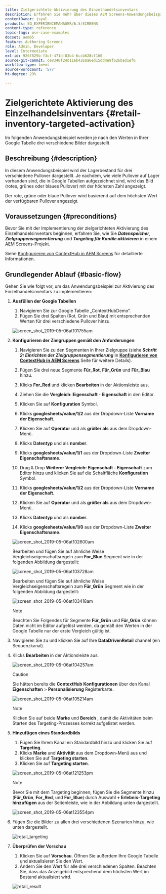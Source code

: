 ```yaml
---
title: Zielgerichtete Aktivierung des Einzelhandelsinventars
description: Erfahren Sie mehr über dieses AEM Screens-Anwendungsbeispiel, in dem der Lagerbestand für drei verschiedene Pullover dargestellt wird.
contentOwner: jsyal
products: SG_EXPERIENCEMANAGER/6.5/SCREENS
content-type: reference
topic-tags: use-case-examples
docset: aem65
feature: Authoring Screens
role: Admin, Developer
level: Intermediate
exl-id: 926f529b-f3cf-471d-83b4-6ccb628cf160
source-git-commit: ce8340f24d116b4268a6ed15dd4e9f626bad1ef6
workflow-type: tm+mt
source-wordcount: '577'
ht-degree: 23%

---
```


# Zielgerichtete Aktivierung des Einzelhandelsinventars {#retail-inventory-targeted-activation}

Im folgenden Anwendungsbeispiel werden je nach den Werten in Ihrer Google Tabelle drei verschiedene Bilder dargestellt.

## Beschreibung {#description}

In diesem Anwendungsbeispiel wird der Lagerbestand für drei verschiedene Pullover dargestellt. Je nachdem, wie viele Pullover auf Lager vorhanden sind, die in Google Tabellen aufgezeichnet sind, wird das Bild (rotes, grünes oder blaues Pullover) mit der höchsten Zahl angezeigt.

Der rote, grüne oder blaue Pullover wird basierend auf dem höchsten Wert der verfügbaren Pullover angezeigt.

## Voraussetzungen {#preconditions}

Bevor Sie mit der Implementierung der zielgerichteten Aktivierung des Einzelhandelsinventars beginnen, erfahren Sie, wie Sie ***Datenspeicher***, ***Zielgruppensegmentierung*** und ***Targeting für Kanäle aktivieren*** in einem AEM Screens-Projekt.

Siehe [Konfigurieren von ContextHub in AEM Screens](configuring-context-hub.md) für detaillierte Informationen.

## Grundlegender Ablauf {#basic-flow}

Gehen Sie wie folgt vor, um das Anwendungsbeispiel zur Aktivierung des Einzelhandelsinventars zu implementieren:

1. **Ausfüllen der Google Tabellen**

   1. Navigieren Sie zur Google Tabelle „ContextHubDemo“.
   1. Fügen Sie drei Spalten (Rot, Grün und Blau) mit entsprechenden Werten für drei verschiedene Pullover hinzu.

   ![screen_shot_2019-05-06at101755am](assets/screen_shot_2019-05-06at101755am.png)

1. **Konfigurieren der Zielgruppen gemäß den Anforderungen**

   1. Navigieren Sie zu den Segmenten in Ihrer Zielgruppe (siehe ***Schritt 2: Einrichten der Zielgruppensegmentierung*** in **[Konfigurieren von ContextHub in AEM Screens](configuring-context-hub.md)** Seite für weitere Details).

   1. Fügen Sie drei neue Segmente **Für_Rot**, **Für_Grün** und **Für_Blau** hinzu.

   1. Klicks **For_Red** und klicken **Bearbeiten** in der Aktionsleiste aus.

   1. Ziehen Sie die **Vergleich: Eigenschaft - Eigenschaft** in den Editor.
   1. Klicken Sie auf **Konfiguration** Symbol.
   1. Klicks **googlesheets/value/1/2** aus der Dropdown-Liste **Vorname der Eigenschaft**.
   1. Klicken Sie auf **Operator** und als **größer als** aus dem Dropdown-Menü.
   1. Klicks **Datentyp** und als **number**.
   1. Klicks **googlesheets/value/1/1** aus der Dropdown-Liste **Zweiter Eigenschaftsname**.
   1. Drag &amp; Drop **Weiterer Vergleich: Eigenschaft - Eigenschaft** zum Editor hinzu und klicken Sie auf die Schaltfläche **Konfiguration** Symbol.
   1. Klicks **googlesheets/value/1/2** aus der Dropdown-Liste **Vorname der Eigenschaft**.
   1. Klicken Sie auf **Operator** und als **größer als** aus dem Dropdown-Menü.
   1. Klicks **Datentyp** und als **number**.
   1. Klicks **googlesheets/value/1/0** aus der Dropdown-Liste **Zweiter Eigenschaftsname**.

   ![screen_shot_2019-05-06at102600am](assets/screen_shot_2019-05-06at102600am.png)

   Bearbeiten und fügen Sie auf ähnliche Weise Vergleichseigenschaftsregeln zum **For_Blue** Segment wie in der folgenden Abbildung dargestellt:

   ![screen_shot_2019-05-06at103728am](assets/screen_shot_2019-05-06at103728am.png)

   Bearbeiten und fügen Sie auf ähnliche Weise Vergleichseigenschaftsregeln zum **Für_Grün** Segment wie in der folgenden Abbildung dargestellt:

   ![screen_shot_2019-05-06at103418am](assets/screen_shot_2019-05-06at103418am.png)

   >[!NOTE]
   >
   >Beachten Sie Folgendes für Segmente **Für_Grün** und **Für_Grün** können Daten nicht im Editor aufgelöst werden, da gemäß den Werten in der Google Tabelle nur der erste Vergleich gültig ist.

1. Navigieren Sie zu und klicken Sie auf Ihre **DataDrivenRetail** channel (ein Sequenzkanal).
1. Klicks **Bearbeiten** in der Aktionsleiste aus.

   ![screen_shot_2019-05-06at104257am](assets/screen_shot_2019-05-06at104257am.png)

   >[!CAUTION]
   >
   >Sie hätten bereits die **ContextHub** **Konfigurationen** über den Kanal **Eigenschaften** > **Personalisierung** Registerkarte.

   ![screen_shot_2019-05-06at105214am](assets/screen_shot_2019-05-06at105214am.png)

   >[!NOTE]
   >
   >Klicken Sie auf beide **Marke** und **Bereich** , damit die Aktivitäten beim Starten des Targeting-Prozesses korrekt aufgelistet werden.

1. **Hinzufügen eines Standardbilds**

   1. Fügen Sie Ihrem Kanal ein Standardbild hinzu und klicken Sie auf **Targeting**.
   1. Klicks **Marke** und **Aktivität** aus dem Dropdown-Menü aus und klicken Sie auf **Targeting starten**.
   1. Klicken Sie auf **Targeting starten**.

   ![screen_shot_2019-05-06at121253pm](assets/screen_shot_2019-05-06at121253pm.png)

   >[!NOTE]
   >
   >Bevor Sie mit dem Targeting beginnen, fügen Sie die Segmente hinzu (**Für_Grün**, **For_Red**, und **For_Blue**) durch Auswahl **+ Erlebnis-Targeting hinzufügen** aus der Seitenleiste, wie in der Abbildung unten dargestellt.

   ![screen_shot_2019-05-06at123554pm](assets/screen_shot_2019-05-06at123554pm.png)

1. Fügen Sie die Bilder zu allen drei verschiedenen Szenarien hinzu, wie unten dargestellt.

   ![retail_targeting](assets/retail_targeting.gif)

1. **Überprüfen der Vorschau**

   1. Klicken Sie auf **Vorschau**. Öffnen Sie außerdem Ihre Google Tabelle und aktualisieren Sie den Wert.
   1. Ändern Sie den Wert für alle drei verschiedenen Spalten. Beachten Sie, dass das Anzeigebild entsprechend dem höchsten Wert im Bestand aktualisiert wird.

   ![retail_result](assets/retail_result.gif)
